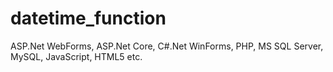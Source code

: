 # datetime_function
ASP.Net WebForms, ASP.Net Core, C#.Net WinForms, PHP, MS SQL Server, MySQL, JavaScript, HTML5 etc.
